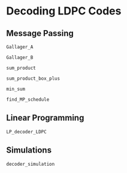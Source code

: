 # Decoding LDPC Codes

## Message Passing
```@docs
Gallager_A
```

```@docs
Gallager_B
```

```@docs
sum_product
```

```@docs
sum_product_box_plus
```

```@docs
min_sum
```

```@docs
find_MP_schedule
```

## Linear Programming

```@docs
LP_decoder_LDPC
```

## Simulations

```@docs
decoder_simulation
```
